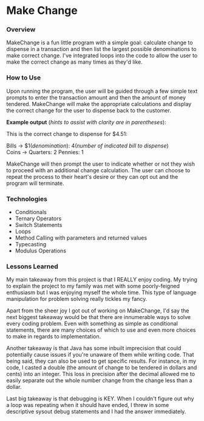# Make Change

### Overview

MakeChange is a fun little program with a simple goal: calculate change to dispense in a transaction and then list the largest possible denominations to make correct change.  I've integrated loops into the code to allow the user to make the correct change as many times as they'd like.

### How to Use

Upon running the program, the user will be guided through a few simple text prompts to enter the transaction amount and then the amount of money tendered.  MakeChange will make the appropriate calculations and display the correct change for the user to dispense back to the customer.

**Example output** (*hints to assist with clarity are in parentheses*):

This is the correct change to dispense for $4.51:

Bills -> $1(*denomination*): 4(*number of indicated bill to dispense*)  
Coins -> Quarters: 2 Pennies: 1  


MakeChange will then prompt the user to indicate whether or not they wish to proceed with an additional change calculation.  The user can choose to repeat the process to their heart's desire or they can opt out and the program will terminate.


### Technologies

* Conditionals
* Ternary Operators
* Switch Statements
* Loops
* Method Calling with parameters and returned values
* Typecasting
* Modulus Operations

### Lessons Learned

My main takeaway from this project is that I REALLY enjoy coding.  My trying to explain the project to my family was met with some poorly-feigned enthusiasm but I was enjoying myself the whole time.  This type of language manipulation for problem solving really tickles my fancy.

Apart from the sheer joy I got out of working on MakeChange, I'd say the next biggest takeaway would be that there are innumerable ways to solve every coding problem.  Even with something as simple as conditional statements, there are many choices of which to use and even more choices to make in regards to implementation.  

Another takeaway is that Java has some inbuilt imprecision that could potentially cause issues if you're unaware of them while writing code.  That being said, they can also be used to get specific results.  For instance, in my code, I casted a double (the amount of change to be tendered in dollars and cents) into an integer.  This loss in precision after the decimal allowed me to easily separate out the whole number change from the change less than a dollar.

Last big takeaway is that debugging is KEY.  When I couldn't figure out why a loop was repeating when it should have ended, I threw in some descriptive sysout debug statements and I had the answer immediately.  
